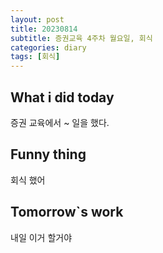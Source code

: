 ```yaml
---
layout: post
title: 20230814
subtitle: 증권교육 4주차 월요일, 회식
categories: diary
tags: [회식]
---
```


## What i did today
증권 교육에서 ~ 일을 했다.

## Funny thing
회식 했어

## Tomorrow`s work
내일 이거 할거야
